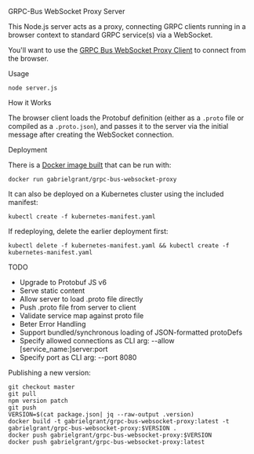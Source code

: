 GRPC-Bus WebSocket Proxy Server

This Node.js server acts as a proxy, connecting GRPC clients running in a browser context to standard GRPC service(s) via a WebSocket.

You'll want to use the [GRPC Bus WebSocket Proxy Client](http://github.com/gabrielgrant/grpc-bus-websocket-proxy-client) to connect from the browser.

Usage

```
node server.js
```

How it Works

The browser client loads the Protobuf definition (either as a `.proto`
file or compiled as a `.proto.json`), and passes it to the server via
the initial message after creating the WebSocket connection.

Deployment

There is a [Docker image built](https://hub.docker.com/r/gabrielgrant/grpc-bus-websocket-proxy/) that can be run with:

```
docker run gabrielgrant/grpc-bus-websocket-proxy
```

It can also be deployed on a Kubernetes cluster using the included manifest:

```
kubectl create -f kubernetes-manifest.yaml
```

If redeploying, delete the earlier deployment first:

```
kubectl delete -f kubernetes-manifest.yaml && kubectl create -f kubernetes-manifest.yaml
```

TODO

- Upgrade to Protobuf JS v6
- Serve static content
- Allow server to load .proto file directly
- Push .proto file from server to client
- Validate service map against proto file
- Beter Error Handling
- Support bundled/synchronous loading of JSON-formatted protoDefs
- Specify allowed connections as CLI arg: --allow [service_name:]server:port
- Specify port as CLI arg:  --port 8080

Publishing a new version:

```
git checkout master
git pull
npm version patch
git push
VERSION=$(cat package.json| jq --raw-output .version)
docker build -t gabrielgrant/grpc-bus-websocket-proxy:latest -t gabrielgrant/grpc-bus-websocket-proxy:$VERSION .
docker push gabrielgrant/grpc-bus-websocket-proxy:$VERSION
docker push gabrielgrant/grpc-bus-websocket-proxy:latest
```

